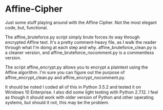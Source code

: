 # Affine-Cipher
Just some stuff playing around with the Affine Cipher. Not the most elegant code, but, functional.

The affine_bruteforce.py script simply brute forces its way through encrypted Affine text. It's a pretty comment-heavy file, as I walk the reader through what I'm doing at each step and why. affine_bruteforce_clean.py is a cleaner version, and affine_bruteforce_nocomment.py is a commentless version. 

The script affine_encrypt.py allows you to encrypt a plaintext using the Affine algorithm. I'm sure you can figure out the purpose of affine_encrypt_clean.py and affine_encrypt_nocomment.py.

It should be noted I coded all of this in Python 3.5.2 and tested it on Windows 10 Enterprise. I also did some light testing with Python 2.7.12. I feel as though it should work with older version of Python and other operating systems, but should it not, this may be the problem.
